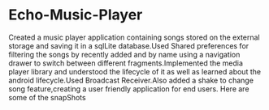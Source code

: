 # Echo-Music-Player
Created a music player application containing songs stored on the external storage and saving it in a sqlLite database.Used Shared preferences for filtering the songs by recently added and by name using a navigation drawer to switch between different fragments.Implemented the media player library and understood the lifecycle of it as well as learned about the android lifecycle.Used Broadcast Receiver.Also added a shake to change song feature,creating a user friendly application for end users.
Here are some of the snapShots
